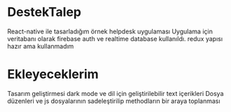 # DestekTalep
React-native ile tasarladığım örnek helpdesk uygulaması
Uygulama için veritabanı olarak firebase auth ve realtime database kullanıldı.
redux yapısı hazır ama kullanmadım


# Ekleyeceklerim
Tasarım geliştirmesi
dark mode ve dil için geliştirilebilir text içerikleri
Dosya düzenleri ve js dosyalarının sadeleştirilip methodların bir araya toplanması
